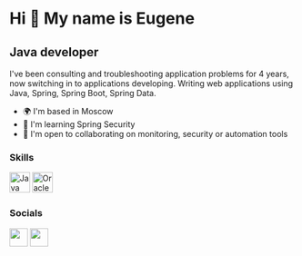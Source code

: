 Hi 👋 My name is Eugene 
=======================  
Java developer 
--------------  
I've been consulting and troubleshooting application problems for 4 years, now switching in to applications developing. Writing web applications using Java, Spring, Spring Boot, Spring Data.  
* 🌍  I'm based in Moscow 
* 🧠  I'm learning Spring Security 
* 🤝  I'm open to collaborating on monitoring, security or automation tools

### Skills

<p align="left"> <a href="https://www.oracle.com/java/" target="_blank" rel="noreferrer"><img src="https://raw.githubusercontent.com/danielcranney/readme-generator/main/public/icons/skills/java-colored.svg" width="36" height="36" alt="Java" /></a> <a href="https://www.oracle.com/uk/index.html" target="_blank" rel="noreferrer"><img src="https://raw.githubusercontent.com/danielcranney/readme-generator/main/public/icons/skills/oracle-colored.svg" width="36" height="36" alt="Oracle" /></a> </p> 

### Socials 

<p align="left"> <a href="https://www.github.com/TimberBro" target="_blank" rel="noreferrer"><img src="https://raw.githubusercontent.com/danielcranney/readme-generator/main/public/icons/socials/github.svg" width="32" height="32" /></a> <a href="https://www.twitter.com/Jeekosa" target="_blank" rel="noreferrer"><img src="https://raw.githubusercontent.com/danielcranney/readme-generator/main/public/icons/socials/twitter.svg" width="32" height="32" /></a></p>
